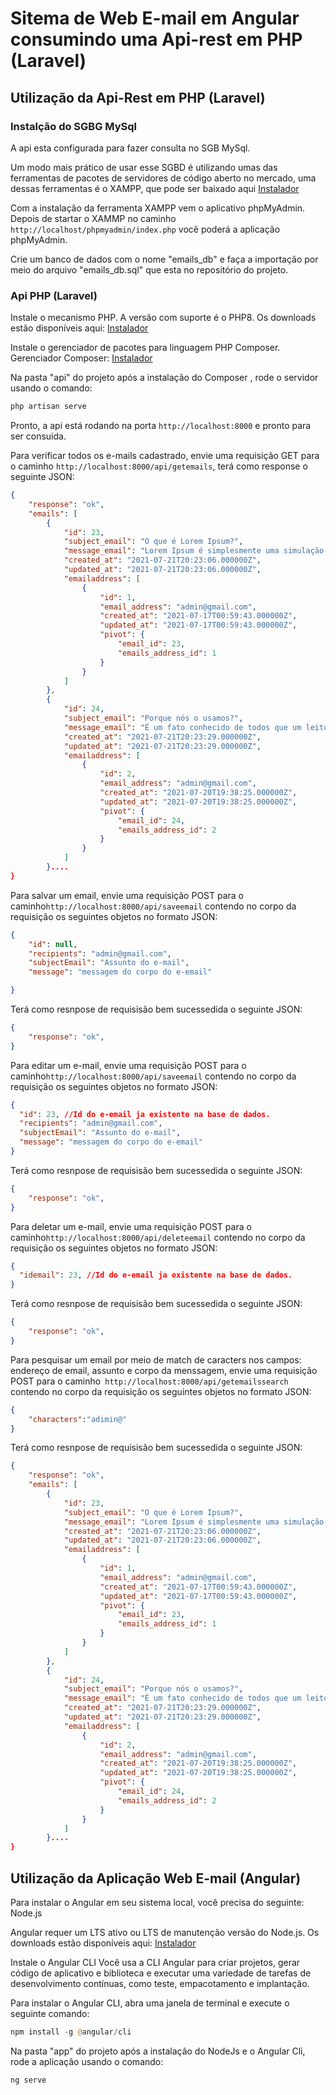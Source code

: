 # Sitema de Web E-mail em Angular consumindo uma Api-rest em PHP (Laravel)

## Utilização da Api-Rest em PHP (Laravel)

### Instalção do SGBG MySql

A api esta configurada para fazer consulta no SGB MySql.

Um modo mais prático de usar esse SGBD é utilizando umas das ferramentas de pacotes de servidores de código aberto no mercado, uma dessas ferramentas é o  XAMPP, que pode ser baixado  aqui [Instalador](https://www.apachefriends.org/pt_br/index.html)

Com a instalação da ferramenta XAMPP vem o aplicativo phpMyAdmin. Depois de startar o XAMMP no caminho ```http://localhost/phpmyadmin/index.php``` você poderá a aplicação phpMyAdmin.

Crie um banco de dados com o nome "emails_db" e faça a importação por meio do arquivo "emails_db.sql" que esta no repositório do projeto.

### Api PHP (Laravel)
Instale o mecanismo PHP. A versão com suporte é o PHP8. 
Os downloads estão disponíveis aqui: [Instalador](https://www.php.net/downloads.php)

Instale o gerenciador de pacotes para linguagem PHP Composer.
Gerenciador Composer: [Instalador](https://getcomposer.org)

Na pasta "api" do projeto após a instalação do Composer , rode o servidor usando o comando:

```php
php artisan serve
```

Pronto, a api está rodando na porta ``` http://localhost:8000 ```  e pronto para ser consuida.


Para verificar todos os e-mails cadastrado, envie uma requisição GET para o caminho ``` http://localhost:8000/api/getemails ```, terá como response o seguinte JSON:
```json
{
    "response": "ok",
    "emails": [
        {
            "id": 23,
            "subject_email": "O que é Lorem Ipsum?",
            "message_email": "Lorem Ipsum é simplesmente uma simulação de texto da indústria tipográfica e de impressos, e vem sendo utilizado desde o século XVI, quando um impressor desconhecido pegou uma bandeja de tipos e os embaralhou para fazer um livro de modelos de tipos. Lorem Ipsum sobreviveu não só a cinco séculos, como também ao salto para a editoração eletrônica, permanecendo essencialmente inalterado. Se popularizou na década de 60, quando a Letraset lançou decalques contendo passagens de Lorem Ipsum, e mais recentemente quando passou a ser integrado a softwares de editoração eletrônica como Aldus PageMaker.",
            "created_at": "2021-07-21T20:23:06.000000Z",
            "updated_at": "2021-07-21T20:23:06.000000Z",
            "emailaddress": [
                {
                    "id": 1,
                    "email_address": "admin@gmail.com",
                    "created_at": "2021-07-17T00:59:43.000000Z",
                    "updated_at": "2021-07-17T00:59:43.000000Z",
                    "pivot": {
                        "email_id": 23,
                        "emails_address_id": 1
                    }
                }
            ]
        },
        {
            "id": 24,
            "subject_email": "Porque nós o usamos?",
            "message_email": "É um fato conhecido de todos que um leitor se distrairá com o conteúdo de texto legível de uma página quando estiver examinando sua diagramação. A vantagem de usar Lorem Ipsum é que ele tem uma distribuição normal de letras, ao contrário de \"Conteúdo aqui, conteúdo aqui\", fazendo com que ele tenha uma aparência similar a de um texto legível. Muitos softwares de publicação e editores de páginas na internet agora usam Lorem Ipsum como texto-modelo padrão, e uma rápida busca por 'lorem ipsum' mostra vários websites ainda em sua fase de construção. Várias versões novas surgiram ao longo dos anos, eventualmente por acidente, e às vezes de propósito (injetando humor, e coisas do gênero).",
            "created_at": "2021-07-21T20:23:29.000000Z",
            "updated_at": "2021-07-21T20:23:29.000000Z",
            "emailaddress": [
                {
                    "id": 2,
                    "email_address": "admin@gmail.com",
                    "created_at": "2021-07-20T19:38:25.000000Z",
                    "updated_at": "2021-07-20T19:38:25.000000Z",
                    "pivot": {
                        "email_id": 24,
                        "emails_address_id": 2
                    }
                }
            ]
        }....
}
```

Para salvar um email, envie uma requisição POST para o caminho``` http://localhost:8000/api/saveemail ``` contendo no corpo da requisição os seguintes objetos no formato JSON:

```json
{
    "id": null,
    "recipients": "admin@gmail.com",
    "subjectEmail": "Assunto do e-mail",
    "message": "messagem do corpo do e-email"

}
```

Terá como resnpose de requisisão bem sucessedida o seguinte JSON:
```json
{
    "response": "ok",
}
````

Para editar um e-mail, envie uma requisição POST para o caminho``` http://localhost:8000/api/saveemail ``` contendo no corpo da requisição os seguintes objetos no formato JSON:

```json
{
  "id": 23, //Id do e-email ja existente na base de dados.
  "recipients": "admin@gmail.com",
  "subjectEmail": "Assunto do e-mail",
  "message": "messagem do corpo do e-email"
}
```


Terá como resnpose de requisisão bem sucessedida o seguinte JSON:
```json
{
    "response": "ok",
}
````


Para deletar um e-mail, envie uma requisição POST para o caminho``` http://localhost:8000/api/deleteemail ``` contendo no corpo da requisição os seguintes objetos no formato JSON:

```json
{
  "idemail": 23, //Id do e-email ja existente na base de dados.
}
```

Terá como resnpose de requisisão bem sucessedida o seguinte JSON:
```json
{
    "response": "ok",
}
````

Para pesquisar um email por meio de match de caracters nos campos: endereço de email, assunto e corpo da menssagem, envie uma requisição POST para o caminho``` http://localhost:8000/api/getemailssearch``` contendo no corpo da requisição os seguintes objetos no formato JSON:

```json
{
    "characters":"adimin@"
}
```


Terá como resnpose de requisisão bem sucessedida o seguinte JSON:
```json
{
    "response": "ok",
    "emails": [
        {
            "id": 23,
            "subject_email": "O que é Lorem Ipsum?",
            "message_email": "Lorem Ipsum é simplesmente uma simulação de texto da indústria tipográfica e de impressos, e vem sendo utilizado desde o século XVI, quando um impressor desconhecido pegou uma bandeja de tipos e os embaralhou para fazer um livro de modelos de tipos. Lorem Ipsum sobreviveu não só a cinco séculos, como também ao salto para a editoração eletrônica, permanecendo essencialmente inalterado. Se popularizou na década de 60, quando a Letraset lançou decalques contendo passagens de Lorem Ipsum, e mais recentemente quando passou a ser integrado a softwares de editoração eletrônica como Aldus PageMaker.",
            "created_at": "2021-07-21T20:23:06.000000Z",
            "updated_at": "2021-07-21T20:23:06.000000Z",
            "emailaddress": [
                {
                    "id": 1,
                    "email_address": "admin@gmail.com",
                    "created_at": "2021-07-17T00:59:43.000000Z",
                    "updated_at": "2021-07-17T00:59:43.000000Z",
                    "pivot": {
                        "email_id": 23,
                        "emails_address_id": 1
                    }
                }
            ]
        },
        {
            "id": 24,
            "subject_email": "Porque nós o usamos?",
            "message_email": "É um fato conhecido de todos que um leitor se distrairá com o conteúdo de texto legível de uma página quando estiver examinando sua diagramação. A vantagem de usar Lorem Ipsum é que ele tem uma distribuição normal de letras, ao contrário de \"Conteúdo aqui, conteúdo aqui\", fazendo com que ele tenha uma aparência similar a de um texto legível. Muitos softwares de publicação e editores de páginas na internet agora usam Lorem Ipsum como texto-modelo padrão, e uma rápida busca por 'lorem ipsum' mostra vários websites ainda em sua fase de construção. Várias versões novas surgiram ao longo dos anos, eventualmente por acidente, e às vezes de propósito (injetando humor, e coisas do gênero).",
            "created_at": "2021-07-21T20:23:29.000000Z",
            "updated_at": "2021-07-21T20:23:29.000000Z",
            "emailaddress": [
                {
                    "id": 2,
                    "email_address": "admin@gmail.com",
                    "created_at": "2021-07-20T19:38:25.000000Z",
                    "updated_at": "2021-07-20T19:38:25.000000Z",
                    "pivot": {
                        "email_id": 24,
                        "emails_address_id": 2
                    }
                }
            ]
        }....
}
```
## Utilização da Aplicação Web E-mail (Angular)

Para instalar o Angular em seu sistema local, você precisa do seguinte:
Node.js

Angular requer um LTS ativo ou LTS de manutenção versão do Node.js.
Os downloads estão disponíveis aqui: [Instalador](https://nodejs.org/en/)

Instale o Angular CLI
Você usa a CLI Angular para criar projetos, gerar código de aplicativo e biblioteca e executar uma variedade de tarefas de desenvolvimento contínuas, como teste, empacotamento e implantação.

Para instalar o Angular CLI, abra uma janela de terminal e execute o seguinte comando:

```php
npm install -g @angular/cli
```

Na pasta "app" do projeto após a instalação do NodeJs e o Angular Cli, rode a aplicação usando o comando:

```php
ng serve 
```
